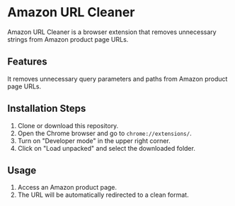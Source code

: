 # Amazon URL Cleaner

Amazon URL Cleaner is a browser extension that removes unnecessary strings from Amazon product page URLs.

## Features

It removes unnecessary query parameters and paths from Amazon product page URLs.

## Installation Steps

1. Clone or download this repository.
2. Open the Chrome browser and go to `chrome://extensions/`.
3. Turn on "Developer mode" in the upper right corner.
4. Click on "Load unpacked" and select the downloaded folder.

## Usage

1. Access an Amazon product page.
2. The URL will be automatically redirected to a clean format.
